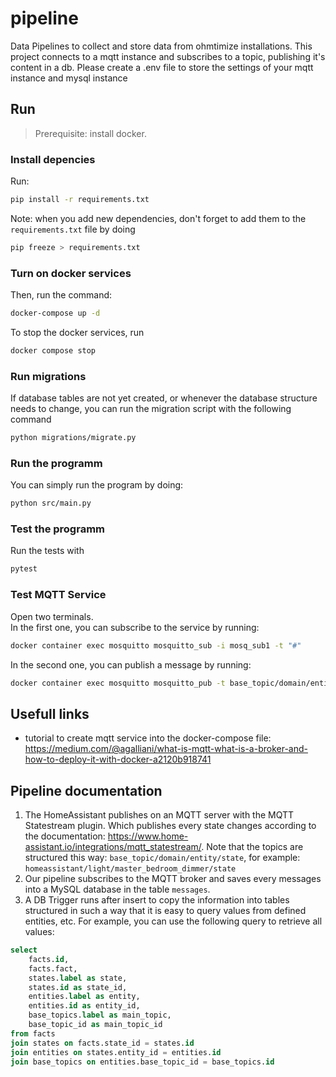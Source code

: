# pipeline

Data Pipelines to collect and store data from ohmtimize installations. This project connects to a mqtt instance and subscribes to a topic, publishing it's content in a db. Please create a .env file to store the settings of your mqtt instance and mysql instance

## Run

> Prerequisite: install docker.

### Install depencies

Run:

```zsh
pip install -r requirements.txt
```

Note: when you add new dependencies, don't forget to add them to the `requirements.txt` file by doing

```zsh
pip freeze > requirements.txt
```

### Turn on docker services

Then, run the command:

```zsh
docker-compose up -d
```

To stop the docker services, run

```zsh
docker compose stop
```

### Run migrations

If database tables are not yet created, or whenever the database structure needs to change, you can run the migration script with the following command

```zsh
python migrations/migrate.py
```

### Run the programm

You can simply run the program by doing:

```zsh
python src/main.py
```

### Test the programm

Run the tests with

```zsh
pytest
```

### Test MQTT Service

Open two terminals.  
In the first one, you can subscribe to the service by running:

```zsh
docker container exec mosquitto mosquitto_sub -i mosq_sub1 -t "#"
```

In the second one, you can publish a message by running:

```zsh
docker container exec mosquitto mosquitto_pub -t base_topic/domain/entity/state -m "this is a value"
```

## Usefull links

- tutorial to create mqtt service into the docker-compose file: <https://medium.com/@agalliani/what-is-mqtt-what-is-a-broker-and-how-to-deploy-it-with-docker-a2120b918741>

## Pipeline documentation

1. The HomeAssistant publishes on an MQTT server with the MQTT Statestream plugin.  Which publishes every state changes according to the documentation: <https://www.home-assistant.io/integrations/mqtt_statestream/>.
Note that the topics are structured this way: `base_topic/domain/entity/state`, for example: `homeassistant/light/master_bedroom_dimmer/state`
2. Our pipeline subscribes to the MQTT broker and saves every messages into a MySQL database in the table `messages`.
3. A DB Trigger runs after insert to copy the information into tables structured in such a way that it is easy to query values from defined entities, etc.
For example, you can use the following query to retrieve all values:

```SQL
select
    facts.id,
    facts.fact,
    states.label as state,
    states.id as state_id,
    entities.label as entity,
    entities.id as entity_id,
    base_topics.label as main_topic,
    base_topic_id as main_topic_id
from facts
join states on facts.state_id = states.id
join entities on states.entity_id = entities.id
join base_topics on entities.base_topic_id = base_topics.id
```
